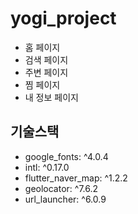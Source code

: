 # yogi_project

- 홈 페이지
- 검색 페이지
- 주변 페이지
- 찜 페이지
- 내 정보 페이지

## 기술스택

- google_fonts: ^4.0.4
- intl: ^0.17.0
- flutter_naver_map: ^1.2.2
- geolocator: ^7.6.2
- url_launcher: ^6.0.9

